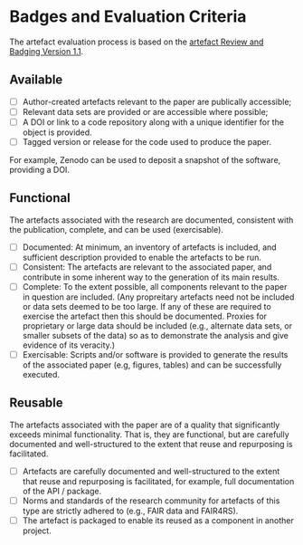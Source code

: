 # Badges and Evaluation Criteria

The artefact evaluation process is based on the [artefact Review and Badging Version 1.1](https://www.acm.org/publications/policies/artefact-review-and-badging-current).

## Available

- [ ] Author-created artefacts relevant to the paper are publically accessible;
- [ ] Relevant data sets are provided or are accessible where possible;
- [ ] A DOI or link to a code repository along with a unique identifier for the object is provided.
- [ ] Tagged version or release for the code used to produce the paper.

For example, Zenodo can be used to deposit a snapshot of the software, providing a DOI.

## Functional

The artefacts associated with the research are documented, consistent with the publication, complete, and can be used (exercisable).

- [ ] Documented: At minimum, an inventory of artefacts is included, and sufficient description provided to enable the artefacts to be run.
- [ ] Consistent: The artefacts are relevant to the associated paper, and contribute in some inherent way to the generation of its main results.
- [ ] Complete: To the extent possible, all components relevant to the paper in question are included. (Any propreitary artefacts need not be included or data sets deemed to be too large. If any of these are required to exercise the artefact then this should be documented. Proxies for proprietary or large data should be included (e.g., alternate data sets, or smaller subsets of the data) so as to demonstrate the analysis and give evidence of its veracity.)
- [ ] Exercisable: Scripts and/or software is provided to generate the results of the associated paper (e.g, figures, tables) and can be successfully executed.

## Reusable

The artefacts associated with the paper are of a quality that significantly exceeds minimal functionality. That is, they are functional, but are carefully documented and well-structured to the extent that reuse and repurposing is facilitated.

- [ ] Artefacts are carefully documented and well-structured to the extent that reuse and repurposing is facilitated, for example, full documentation of the API / package.
- [ ] Norms and standards of the research community for artefacts of this type are strictly adhered to (e.g., FAIR data and FAIR4RS).
- [ ] The artefact is packaged to enable its reused as a component in another project.
